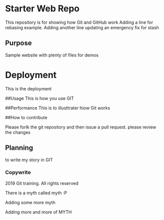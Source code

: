 # Starter Web Repo

This repository is for showing how Git and GitHub work
Adding a line for rebasing example. Adding another line
updating an emergency fix for stash

## Purpose

Sample website with plenty of files for demos


# Deployment
This is the deployment

##Usage
This is how you use GIT

##Performance
This is to illusttrater hiow Git works


##How to contribute 

Please forlk the git repository and then issue a pull request. please review the changes

## Planning
to write my story in GIT

### Copywrite

2019 Git training. All rights reserved


There is a myth called myth :P



Adding some more myth


Adding more and more of MYTH
